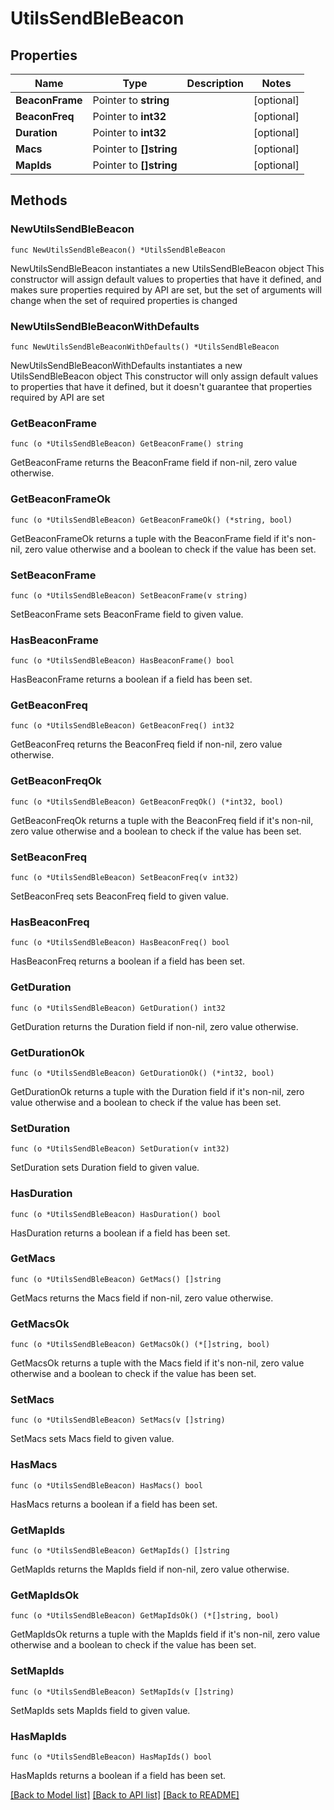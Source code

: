 # UtilsSendBleBeacon

## Properties

Name | Type | Description | Notes
------------ | ------------- | ------------- | -------------
**BeaconFrame** | Pointer to **string** |  | [optional] 
**BeaconFreq** | Pointer to **int32** |  | [optional] 
**Duration** | Pointer to **int32** |  | [optional] 
**Macs** | Pointer to **[]string** |  | [optional] 
**MapIds** | Pointer to **[]string** |  | [optional] 

## Methods

### NewUtilsSendBleBeacon

`func NewUtilsSendBleBeacon() *UtilsSendBleBeacon`

NewUtilsSendBleBeacon instantiates a new UtilsSendBleBeacon object
This constructor will assign default values to properties that have it defined,
and makes sure properties required by API are set, but the set of arguments
will change when the set of required properties is changed

### NewUtilsSendBleBeaconWithDefaults

`func NewUtilsSendBleBeaconWithDefaults() *UtilsSendBleBeacon`

NewUtilsSendBleBeaconWithDefaults instantiates a new UtilsSendBleBeacon object
This constructor will only assign default values to properties that have it defined,
but it doesn't guarantee that properties required by API are set

### GetBeaconFrame

`func (o *UtilsSendBleBeacon) GetBeaconFrame() string`

GetBeaconFrame returns the BeaconFrame field if non-nil, zero value otherwise.

### GetBeaconFrameOk

`func (o *UtilsSendBleBeacon) GetBeaconFrameOk() (*string, bool)`

GetBeaconFrameOk returns a tuple with the BeaconFrame field if it's non-nil, zero value otherwise
and a boolean to check if the value has been set.

### SetBeaconFrame

`func (o *UtilsSendBleBeacon) SetBeaconFrame(v string)`

SetBeaconFrame sets BeaconFrame field to given value.

### HasBeaconFrame

`func (o *UtilsSendBleBeacon) HasBeaconFrame() bool`

HasBeaconFrame returns a boolean if a field has been set.

### GetBeaconFreq

`func (o *UtilsSendBleBeacon) GetBeaconFreq() int32`

GetBeaconFreq returns the BeaconFreq field if non-nil, zero value otherwise.

### GetBeaconFreqOk

`func (o *UtilsSendBleBeacon) GetBeaconFreqOk() (*int32, bool)`

GetBeaconFreqOk returns a tuple with the BeaconFreq field if it's non-nil, zero value otherwise
and a boolean to check if the value has been set.

### SetBeaconFreq

`func (o *UtilsSendBleBeacon) SetBeaconFreq(v int32)`

SetBeaconFreq sets BeaconFreq field to given value.

### HasBeaconFreq

`func (o *UtilsSendBleBeacon) HasBeaconFreq() bool`

HasBeaconFreq returns a boolean if a field has been set.

### GetDuration

`func (o *UtilsSendBleBeacon) GetDuration() int32`

GetDuration returns the Duration field if non-nil, zero value otherwise.

### GetDurationOk

`func (o *UtilsSendBleBeacon) GetDurationOk() (*int32, bool)`

GetDurationOk returns a tuple with the Duration field if it's non-nil, zero value otherwise
and a boolean to check if the value has been set.

### SetDuration

`func (o *UtilsSendBleBeacon) SetDuration(v int32)`

SetDuration sets Duration field to given value.

### HasDuration

`func (o *UtilsSendBleBeacon) HasDuration() bool`

HasDuration returns a boolean if a field has been set.

### GetMacs

`func (o *UtilsSendBleBeacon) GetMacs() []string`

GetMacs returns the Macs field if non-nil, zero value otherwise.

### GetMacsOk

`func (o *UtilsSendBleBeacon) GetMacsOk() (*[]string, bool)`

GetMacsOk returns a tuple with the Macs field if it's non-nil, zero value otherwise
and a boolean to check if the value has been set.

### SetMacs

`func (o *UtilsSendBleBeacon) SetMacs(v []string)`

SetMacs sets Macs field to given value.

### HasMacs

`func (o *UtilsSendBleBeacon) HasMacs() bool`

HasMacs returns a boolean if a field has been set.

### GetMapIds

`func (o *UtilsSendBleBeacon) GetMapIds() []string`

GetMapIds returns the MapIds field if non-nil, zero value otherwise.

### GetMapIdsOk

`func (o *UtilsSendBleBeacon) GetMapIdsOk() (*[]string, bool)`

GetMapIdsOk returns a tuple with the MapIds field if it's non-nil, zero value otherwise
and a boolean to check if the value has been set.

### SetMapIds

`func (o *UtilsSendBleBeacon) SetMapIds(v []string)`

SetMapIds sets MapIds field to given value.

### HasMapIds

`func (o *UtilsSendBleBeacon) HasMapIds() bool`

HasMapIds returns a boolean if a field has been set.


[[Back to Model list]](../README.md#documentation-for-models) [[Back to API list]](../README.md#documentation-for-api-endpoints) [[Back to README]](../README.md)


